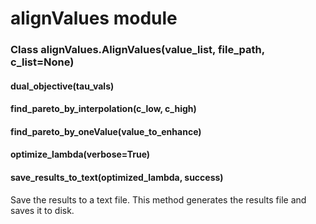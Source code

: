 # alignValues module

### Class alignValues.AlignValues(value_list, file_path, c_list=None)

#### dual_objective(tau_vals)

#### find_pareto_by_interpolation(c_low, c_high)

#### find_pareto_by_oneValue(value_to_enhance)

#### optimize_lambda(verbose=True)

#### save_results_to_text(optimized_lambda, success)

Save the results to a text file. This method generates the results file and saves it to disk.

